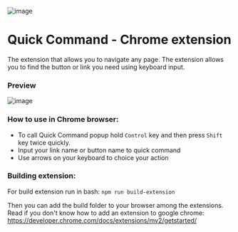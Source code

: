 ![image](https://user-images.githubusercontent.com/4878139/229270658-c3b80761-b058-45f5-bf38-51bed288ef74.png)

# Quick Command - Chrome extension
The extension that allows you to navigate any page. The extension allows you to find the button or link you need using keyboard input.

### Preview
![image](https://github.com/maLikiz/quick-command/blob/dev/preview.gif?raw=true)


### How to use in Chrome browser:
- To call Quick Command popup hold `Control` key and then press `Shift` key twice quickly.
- Input your link name or button name to quick command
- Use arrows on your keyboard to choice your action

### Building extension:
For build extension run in bash:
`npm run build-extension`

Then you can add the build folder to your browser among the extensions. Read if you don't know how to add an extension to google chrome:
https://developer.chrome.com/docs/extensions/mv2/getstarted/
